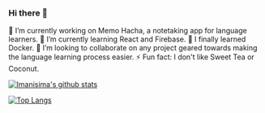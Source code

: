 ### Hi there 👋

<!--
**Imanisima/Imanisima** is a ✨ _special_ ✨ repository because its `README.md` (this file) appears on your GitHub profile.

Here are some ideas to get you started:
-->

🔭 I’m currently working on Memo Hacha, a notetaking app for language learners.
🌱 I’m currently learning React and Firebase.
🐳  I finally learned Docker.
👯 I’m looking to collaborate on any project geared towards making the language learning process easier.
⚡ Fun fact: I don't like Sweet Tea or Coconut.

[![Imanisima's github stats](https://github-readme-stats.vercel.app/api?username=Imanisima&theme=nightowl&show_icons=true)](https://github.com/Imanisima/github-readme-stats)

[![Top Langs](https://github-readme-stats.vercel.app/api/top-langs/?username=Imanisima&theme=nightowl)](https://github.com/Imanisima/github-readme-stats)
